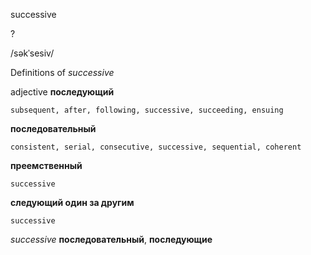 successive

?

/səkˈsesiv/

Definitions of _successive_

adjective
**последующий**

    subsequent, after, following, successive, succeeding, ensuing
**последовательный**

    consistent, serial, consecutive, successive, sequential, coherent
**преемственный**

    successive
**следующий один за другим**

    successive

_successive_
**последовательный**, **последующие**